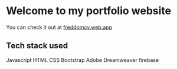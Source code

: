 # Welcome to my portfolio website
You can check it out at [freddomcv.web.app](https://freddomcv.web.app/)

## Tech stack used
Javascript
HTML
CSS
Bootstrap
Adobe Dreamweaver
firebase